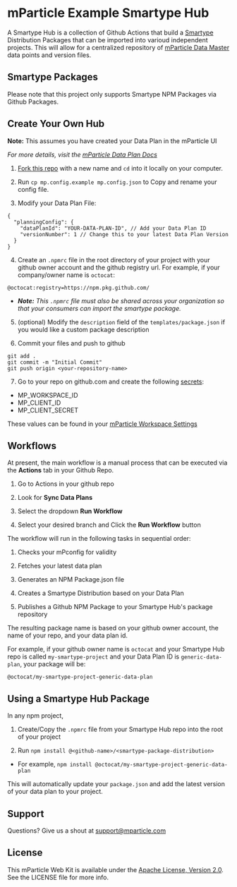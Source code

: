 # mParticle Example Smartype Hub

A Smartype Hub is a collection of Github Actions that build a [Smartype](https://github.com/mParticle/smartype) Distribution Packages that can be imported into varioud independent projects. This will allow for a centralized repository of [mParticle Data Master](https://docs.mparticle.com/guides/data-master/) data points and version files.

## Smartype Packages

Please note that this project only supports Smartype NPM Packages via Github Packages.

## Create Your Own Hub

**Note:** This assumes you have created your Data Plan in the mParticle UI

_For more details, visit the [mParticle Data Plan Docs](https://docs.mparticle.com/guides/data-master/#data-plans)_

1. [Fork this repo](https://docs.github.com/en/free-pro-team@latest/github/getting-started-with-github/fork-a-repo) with a new name and `cd` into it locally on your computer.

2. Run `cp mp.config.example mp.config.json` to Copy and rename your config file.

3. Modify your Data Plan File:

```
{
  "planningConfig": {
    "dataPlanId": "YOUR-DATA-PLAN-ID", // Add your Data Plan ID
    "versionNumber": 1 // Change this to your latest Data Plan Version
  }
}
```

4. Create an `.npmrc` file in the root directory of your project with your github owner account and the github registry url. For example, if your company/owner name is `octocat`:

```
@octocat:registry=https://npm.pkg.github.com/
```

- _**Note:** This `.npmrc` file must also be shared across your organization so that your consumers can import the smartype package._

5. (optional) Modify the `description` field of the `templates/package.json` if you would like a custom package description

6. Commit your files and push to github

```
git add .
git commit -m "Initial Commit"
git push origin <your-repository-name>
```

7. Go to your repo on github.com and create the following [secrets](https://docs.github.com/en/free-pro-team@latest/actions/reference/encrypted-secrets#creating-encrypted-secrets-for-a-repository):

- MP_WORKSPACE_ID
- MP_CLIENT_ID
- MP_CLIENT_SECRET

These values can be found in your [mParticle Workspace Settings](https://docs.mparticle.com/guides/platform-guide/workspaces/#managing-workspaces)

## Workflows

At present, the main workflow is a manual process that can be executed via the **Actions** tab in your Github Repo.

1. Go to Actions in your github repo

2. Look for **Sync Data Plans**

3. Select the dropdown **Run Workflow**

4. Select your desired branch and Click the **Run Workflow** button

The workflow will run in the following tasks in sequential order:

1. Checks your mPconfig for validity

2. Fetches your latest data plan

3. Generates an NPM Package.json file

4. Creates a Smartype Distribution based on your Data Plan

5. Publishes a Github NPM Package to your Smartype Hub's package repository

The resulting package name is based on your github owner account, the name of your repo, and your data plan id.

For example, if your github owner name is `octocat` and your Smartype Hub repo is called `my-smartype-project` and your Data Plan ID is `generic-data-plan`, your package will be:

```
@octocat/my-smartype-project-generic-data-plan
```

## Using a Smartype Hub Package

In any npm project,

1. Create/Copy the `.npmrc` file from your Smartype Hub repo into the root of your project

2. Run `npm install @<github-name>/<smartype-package-distribution>`

- For example, `npm install @octocat/my-smartype-project-generic-data-plan`

This will automatically update your `package.json` and add the latest version of your data plan to your project.

## Support

Questions? Give us a shout at <support@mparticle.com>

## License

This mParticle Web Kit is available under the [Apache License, Version 2.0](http://www.apache.org/licenses/LICENSE-2.0). See the LICENSE file for more info.
